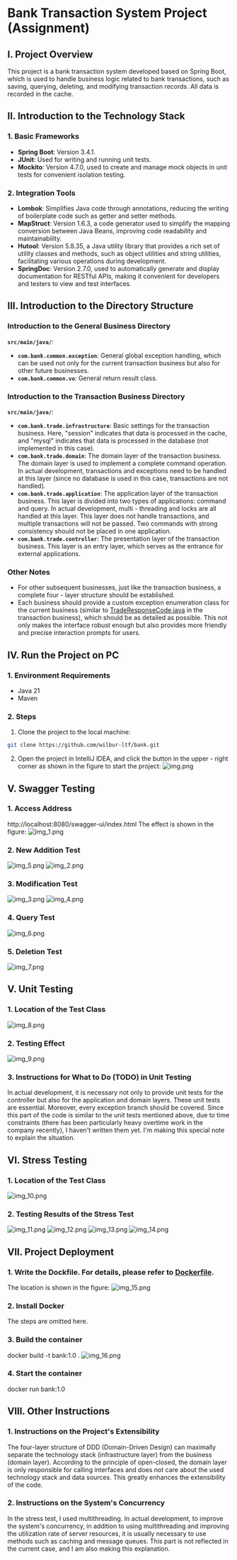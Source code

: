 # Bank Transaction System Project (Assignment)

## I. Project Overview
This project is a bank transaction system developed based on Spring Boot, which is used to handle business logic related to bank transactions, such as saving, querying, deleting, and modifying transaction records. All data is recorded in the cache.

## II. Introduction to the Technology Stack
### 1. Basic Frameworks
- **Spring Boot**: Version 3.4.1.
- **JUnit**: Used for writing and running unit tests.
- **Mockito**: Version 4.7.0, used to create and manage mock objects in unit tests for convenient isolation testing.

### 2. Integration Tools
- **Lombok**: Simplifies Java code through annotations, reducing the writing of boilerplate code such as getter and setter methods.
- **MapStruct**: Version 1.6.3, a code generator used to simplify the mapping conversion between Java Beans, improving code readability and maintainability.
- **Hutool**: Version 5.8.35, a Java utility library that provides a rich set of utility classes and methods, such as object utilities and string utilities, facilitating various operations during development.
- **SpringDoc**: Version 2.7.0, used to automatically generate and display documentation for RESTful APIs, making it convenient for developers and testers to view and test interfaces.

## III. Introduction to the Directory Structure
### Introduction to the General Business Directory
**`src/main/java/`**:
- **`com.bank.common.exception`**: General global exception handling, which can be used not only for the current transaction business but also for other future businesses.
- **`com.bank.common.vo`**: General return result class.

### Introduction to the Transaction Business Directory
**`src/main/java/`**:
- **`com.bank.trade.infrastructure`**: Basic settings for the transaction business. Here, "session" indicates that data is processed in the cache, and "mysql" indicates that data is processed in the database (not implemented in this case).
- **`com.bank.trade.domain`**: The domain layer of the transaction business. The domain layer is used to implement a complete command operation. In actual development, transactions and exceptions need to be handled at this layer (since no database is used in this case, transactions are not handled).
- **`com.bank.trade.application`**: The application layer of the transaction business. This layer is divided into two types of applications: command and query. In actual development, multi - threading and locks are all handled at this layer. This layer does not handle transactions, and multiple transactions will not be passed. Two commands with strong consistency should not be placed in one application.
- **`com.bank.trade.controller`**: The presentation layer of the transaction business. This layer is an entry layer, which serves as the entrance for external applications.

### Other Notes
- For other subsequent businesses, just like the transaction business, a complete four - layer structure should be established.
- Each business should provide a custom exception enumeration class for the current business (similar to [TradeResponseCode.java](src%2Fmain%2Fjava%2Fcom%2Fbank%2Ftrade%2Fdomain%2Fexception%2FTradeResponseCode.java) in the transaction business), which should be as detailed as possible. This not only makes the interface robust enough but also provides more friendly and precise interaction prompts for users.

## IV. Run the Project on PC
### 1. Environment Requirements
- Java 21
- Maven

### 2. Steps
1. Clone the project to the local machine:
```bash
git clone https://github.com/wilbur-ltf/bank.git
```
2. Open the project in IntelliJ IDEA, and click the button in the upper - right corner as shown in the figure to start the project:
![img.png](https://github.com/wilbur-ltf/bank/blob/master/images/img.png)

## V. Swagger Testing
### 1. Access Address
http://localhost:8080/swagger-ui/index.html
The effect is shown in the figure:
![img_1.png](images/img_1.png)
### 2. New Addition Test
![img_5.png](images/img_5.png)
![img_2.png](images/img_2.png)
### 3. Modification Test
![img_3.png](images/img_3.png)
![img_4.png](images/img_4.png)
### 4. Query Test
![img_6.png](images/img_6.png)
### 5. Deletion Test
![img_7.png](images/img_7.png)
## V. Unit Testing
### 1. Location of the Test Class
![img_8.png](images/img_8.png)
### 2. Testing Effect
![img_9.png](images/img_9.png)
### 3. Instructions for What to Do (TODO) in Unit Testing
In actual development, it is necessary not only to provide unit tests for the controller but also for the application and domain layers. These unit tests are essential. Moreover, every exception branch should be covered. Since this part of the code is similar to the unit tests mentioned above, due to time constraints (there has been particularly heavy overtime work in the company recently), I haven't written them yet. I'm making this special note to explain the situation.  
## VI. Stress Testing
### 1. Location of the Test Class
![img_10.png](images/img_10.png)
### 2. Testing Results of the Stress Test
![img_11.png](images/img_11.png)
![img_12.png](images/img_12.png)
![img_13.png](images/img_13.png)
![img_14.png](images/img_14.png)
## VII. Project Deployment
### 1. Write the Dockfile. For details, please refer to [Dockerfile](Dockerfile).
The location is shown in the figure:
![img_15.png](images/img_15.png)
### 2. Install Docker
The steps are omitted here.
### 3. Build the container
docker build -t bank:1.0 .
![img_16.png](images/img_16.png)
### 4. Start the container
docker run bank:1.0

## VIII. Other Instructions
### 1. Instructions on the Project's Extensibility
The four-layer structure of DDD (Domain-Driven Design) can maximally separate the technology stack (infrastructure layer) from the business (domain layer). According to the principle of open-closed, the domain layer is only responsible for calling interfaces and does not care about the used technology stack and data sources. This greatly enhances the extensibility of the code.
### 2. Instructions on the System's Concurrency
In the stress test, I used multithreading. In actual development, to improve the system's concurrency, in addition to using multithreading and improving the utilization rate of server resources, it is usually necessary to use methods such as caching and message queues. This part is not reflected in the current case, and I am also making this explanation. 
